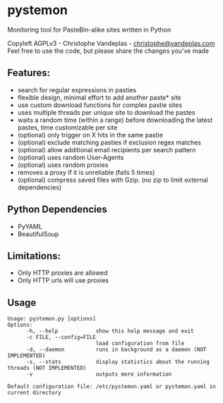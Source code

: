 pystemon
========
Monitoring tool for PasteBin-alike sites written in Python

Copyleft AGPLv3 - Christophe Vandeplas - christophe@vandeplas.com  
Feel free to use the code, but please share the changes you've made

Features:
---------
* search for regular expressions in pasties
* flexible design, minimal effort to add another paste* site
* use custom download functions for complex pastie sites
* uses multiple threads per unique site to download the pastes
* waits a random time (within a range) before downloading the latest pastes, time customizable per site
* (optional) only trigger on X hits in the same pastie
* (optional) exclude matching pasties if exclusion regex matches
* (optional) allow additional email recipients per search pattern
* (optional) uses random User-Agents
* (optional) uses random proxies
* removes a proxy if it is unreliable (fails 5 times)
* (optional) compress saved files with Gzip. (no zip to limit external dependencies)

Python Dependencies
-------------------
* PyYAML
* BeautifulSoup

Limitations:
------------
* Only HTTP proxies are allowed
* Only HTTP urls will use proxies

Usage
------
```
Usage: pystemon.py [options]
Options:
      -h, --help            show this help message and exit  
      -c FILE, --config=FILE  
                            load configuration from file  
      -d, --daemon          runs in background as a daemon (NOT IMPLEMENTED)  
      -s, --stats           display statistics about the running threads (NOT IMPLEMENTED)    
      -v                    outputs more information  

Default configuration file: /etc/pystemon.yaml or pystemon.yaml in current directory
``` 